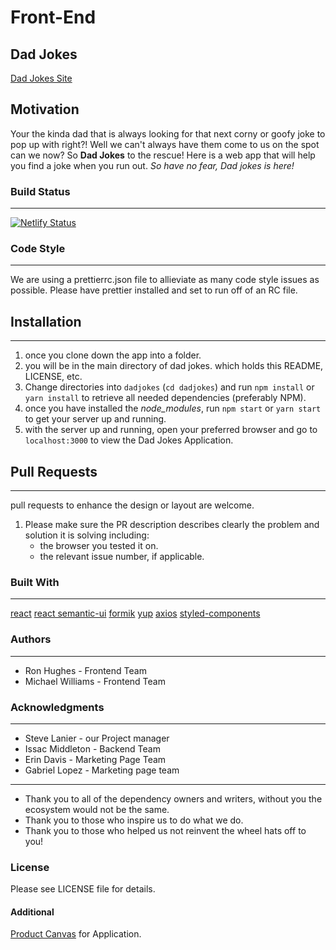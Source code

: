 # Front-End

## Dad Jokes

[Dad Jokes Site](https://dad-joke-puns.netlify.com/)

## Motivation

Your the kinda dad that is always looking for that next corny or goofy joke to pop up with right?! Well we can't always have them come to us on the spot can we now? So **Dad Jokes** to the rescue! Here is a web app that will help you find a joke when you run out. _So have no fear, Dad jokes is here!_

### Build Status

---

[![Netlify Status](https://api.netlify.com/api/v1/badges/f25fb4da-45bc-4df1-a604-c2d8359f0d24/deploy-status)](https://app.netlify.com/sites/dad-joke-puns/deploys)

### Code Style

---

We are using a prettierrc.json file to allieviate as many code style issues as possible. Please have prettier installed and set to run off of an RC file.

## Installation

---

1. once you clone down the app into a folder.
1. you will be in the main directory of dad jokes. which holds this README, LICENSE, etc.
1. Change directories into `dadjokes` (`cd dadjokes`) and run `npm install` or `yarn install` to retrieve all needed dependencies (preferably NPM).
1. once you have installed the _node_modules_, run `npm start` or `yarn start` to get your server up and running.
1. with the server up and running, open your preferred browser and go to `localhost:3000` to view the Dad Jokes Application.

## Pull Requests

---

pull requests to enhance the design or layout are welcome.

1. Please make sure the PR description describes clearly the problem and solution it is solving including:
   - the browser you tested it on.
   - the relevant issue number, if applicable.

### Built With

---

[react](https://reactjs.org/)
[react semantic-ui](https://react.semantic-ui.com/)
[formik](https://github.com/jaredpalmer/formik)
[yup](https://github.com/jquense/yup)
[axios](https://github.com/axios/axios)
[styled-components](https://www.styled-components.com/)

### Authors

---

- Ron Hughes - Frontend Team
- Michael Williams - Frontend Team

### Acknowledgments

---

- Steve Lanier - our Project manager
- Issac Middleton - Backend Team
- Erin Davis - Marketing Page Team
- Gabriel Lopez - Marketing page team

---

- Thank you to all of the dependency owners and writers, without you the ecosystem would not be the same.
- Thank you to those who inspire us to do what we do.
- Thank you to those who helped us not reinvent the wheel hats off to you!

### License

Please see LICENSE file for details.

#### Additional

[Product Canvas](https://docs.google.com/document/d/1CUX002zg71zz-sN-h-92YUC3oW-oYzZzTR9TRcRJBVI/edit#) for Application.
